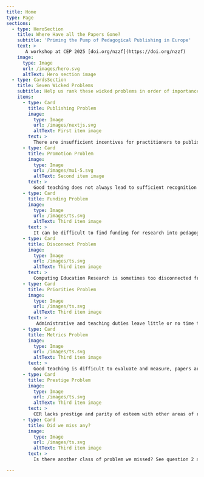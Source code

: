 ```yaml
---
title: Home
type: Page
sections:
  - type: HeroSection
    title: Where Have all the Papers Gone?
    subtitle: 'Priming the Pump of Pedagogical Publishing in Europe'
    text: >
       A workshop at CEP 2025 [doi.org/nzzf](https://doi.org/nzzf)
    image:
      type: Image
      url: /images/hero.svg
      altText: Hero section image
  - type: CardsSection
    title: Seven Wicked Problems
    subtitle: Help us rank these wicked problems in order of importance [forms.office.com/e/tngB4bQhk7](https://forms.office.com/e/tngB4bQhk7)
    items:
      - type: Card
        title: Publishing Problem
        image:
          type: Image
          url: /images/nextjs.svg
          altText: First item image
        text: >
          There are insufficient incentives for practitioners to publish and too many barriers to prevent publication. The mantra of “publish or perish” doesn’t apply, there are lots of good practitioners who publish very little, their work is invisible
      - type: Card
        title: Promotion Problem
        image:
          type: Image
          url: /images/mui-5.svg
          altText: Second item image
        text: >
          Good teaching does not always lead to sufficient recognition and reward. Advance HE rewards like AFHEA, FHEA, SFHEA, PFHEA and NTF help but are not always recognised by promotion panels dominated by research-focused staff
      - type: Card
        title: Funding Problem
        image:
          type: Image
          url: /images/ts.svg
          altText: Third item image
        text: >
          It can be difficult to find funding for research into pedagogy, as a relatively young field there are still lots of open questions about how to teach computing, but inadequate funding to allow investigation to take place
      - type: Card
        title: Disconnect Problem
        image:
          type: Image
          url: /images/ts.svg
          altText: Third item image
        text: >
          Computing Education Research is sometimes too disconnected from practice (and vice versa). Definitions of what “counts” as research can be too restrictive see [doi.org/h772](https://doi.org/h772)
      - type: Card
        title: Priorities Problem
        image:
          type: Image
          url: /images/ts.svg
          altText: Third item image
        text: >
           Administrative and teaching duties leave little or no time to publish papers, meaning that good intentions to publish, are often not realised due to higher priorities taking precedence
      - type: Card
        title: Metrics Problem
        image:
          type: Image
          url: /images/ts.svg
          altText: Third item image
        text: >
          Good teaching is difficult to evaluate and measure, papers are often not REF-able anyway
      - type: Card
        title: Prestige Problem
        image:
          type: Image
          url: /images/ts.svg
          altText: Third item image
        text: >
          CER lacks prestige and parity of esteem with other areas of research
      - type: Card
        title: Did we miss any?
        image:
          type: Image
          url: /images/ts.svg
          altText: Third item image
        text: >
          Is there another class of problem we missed? See question 2 at [forms.office.com/e/tngB4bQhk7](https://forms.office.com/e/tngB4bQhk7)

---
```

